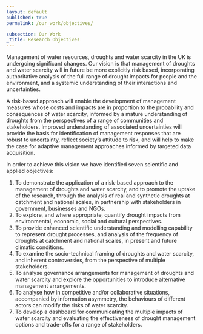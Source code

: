 ```yaml
---
layout: default
published: true
permalink: /our_work/objectives/

subsection: Our Work
_title: Research Objectives
---
```

Management of water resources, droughts and water scarcity in the UK is undergoing significant changes. Our vision is that management of droughts and water scarcity will in future be more explicitly risk based, incorporating authoritative analysis of the full range of drought impacts for people and the environment, and a systemic understanding of their interactions and uncertainties.

A risk-based approach will enable the development of management measures whose costs and impacts are in proportion to the probability and consequences of water scarcity, informed by a mature understanding of droughts from the perspectives of a range of communities and stakeholders. Improved understanding of associated uncertainties will provide the basis for identification of management responses that are robust to uncertainty, reflect society’s attitude to risk, and will help to make the case for adaptive management approaches informed by targeted data acquisition.

In order to achieve this vision we have identified seven scientific and applied objectives:

1. To demonstrate the application of a risk-based approach to the management of droughts and water scarcity, and to promote the uptake of the research, through the analysis of real and synthetic droughts at catchment and national scales, in partnership with stakeholders in government, businesses and NGOs.
2. To explore, and where appropriate, quantify drought impacts from environmental, economic, social and cultural perspectives.
3. To provide enhanced scientific understanding and modelling capability to represent drought processes, and analysis of the frequency of droughts at catchment and national scales, in present and future climatic conditions.
4. To examine the socio-technical framing of droughts and water scarcity, and inherent controversies, from the perspective of multiple stakeholders.
5. To analyse governance arrangements for management of droughts and water scarcity and explore the opportunities to introduce alternative management arrangements.
6. To analyse how in competitive and/or collaborative situations, accompanied by information asymmetry, the behaviours of different actors can modify the risks of water scarcity.
7. To develop a dashboard for communicating the multiple impacts of water scarcity and evaluating the effectiveness of drought management options and trade-offs for a range of stakeholders.